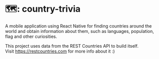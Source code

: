 # 🗺️: country-trivia
A mobile application using React Native for finding countries around the world and obtain information about them, such as languages, population, flag and other curiosities.

This project uses data from the REST Countries API to build itself.<br>
Visit https://restcountries.com for more info about it :)
